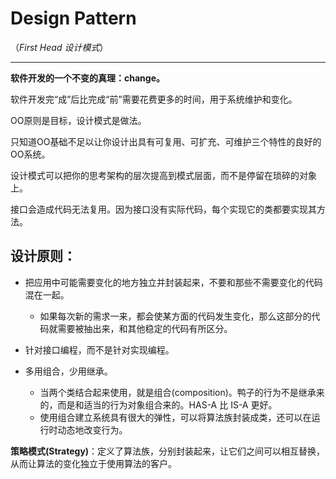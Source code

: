 # Design Pattern 
（*First Head 设计模式*）

---

**软件开发的一个不变的真理：change。**

软件开发完“成”后比完成“前”需要花费更多的时间，用于系统维护和变化。

OO原则是目标，设计模式是做法。

只知道OO基础不足以让你设计出具有可复用、可扩充、可维护三个特性的良好的OO系统。

设计模式可以把你的思考架构的层次提高到模式层面，而不是停留在琐碎的对象上。

接口会造成代码无法复用。因为接口没有实际代码，每个实现它的类都要实现其方法。

## 设计原则：

- 把应用中可能需要变化的地方独立并封装起来，不要和那些不需要变化的代码混在一起。
	- 如果每次新的需求一来，都会使某方面的代码发生变化，那么这部分的代码就需要被抽出来，和其他稳定的代码有所区分。

- 针对接口编程，而不是针对实现编程。
- 多用组合，少用继承。
	- 当两个类结合起来使用，就是组合(composition)。鸭子的行为不是继承来的，而是和适当的行为对象组合来的。HAS-A 比 IS-A 更好。
	- 使用组合建立系统具有很大的弹性，可以将算法族封装成类，还可以在运行时动态地改变行为。



**策略模式(Strategy)**：定义了算法族，分别封装起来，让它们之间可以相互替换，从而让算法的变化独立于使用算法的客户。
